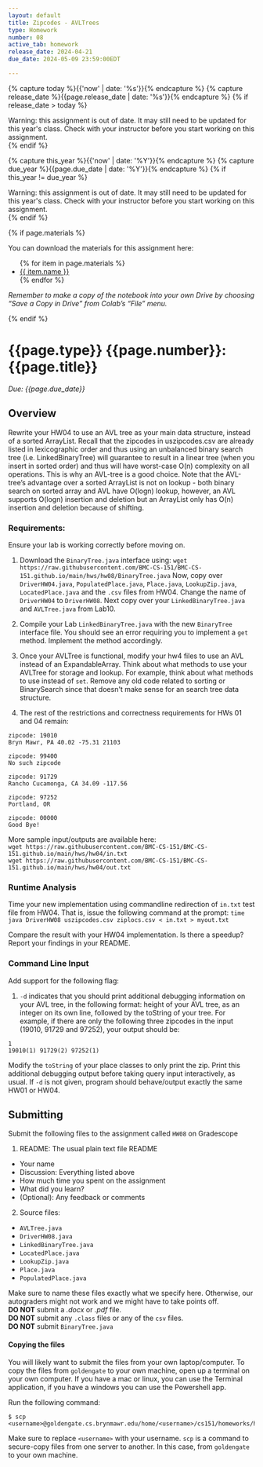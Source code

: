 ```yaml
---
layout: default
title: Zipcodes - AVLTrees
type: Homework
number: 08
active_tab: homework
release_date: 2024-04-21
due_date: 2024-05-09 23:59:00EDT

---
```


<!-- Check whether the assignment is ready to release -->
{% capture today %}{{'now' | date: '%s'}}{% endcapture %}
{% capture release_date %}{{page.release_date | date: '%s'}}{% endcapture %}
{% if release_date > today %} 
<div class="alert alert-danger">
Warning: this assignment is out of date.  It may still need to be updated for this year's class.  Check with your instructor before you start working on this assignment.
</div>
{% endif %}
<!-- End of check whether the assignment is up to date -->


<!-- Check whether the assignment is up to date -->
{% capture this_year %}{{'now' | date: '%Y'}}{% endcapture %}
{% capture due_year %}{{page.due_date | date: '%Y'}}{% endcapture %}
{% if this_year != due_year %} 
<div class="alert alert-danger">
Warning: this assignment is out of date.  It may still need to be updated for this year's class.  Check with your instructor before you start working on this assignment.
</div>
{% endif %}
<!-- End of check whether the assignment is up to date -->



{% if page.materials %}
<div class="alert alert-info">
You can download the materials for this assignment here:
<ul>
{% for item in page.materials %}
<li><a href="{{item.url}}">{{ item.name }}</a></li>
{% endfor %}
</ul>


<i>Remember to make a copy of the notebook into your own Drive by choosing “Save a Copy in Drive” from Colab’s “File” menu.</i>

</div>
{% endif %}





{{page.type}} {{page.number}}: {{page.title}}
=============================================================

_Due: {{page.due_date}}_

## Overview
Rewrite your HW04 to use an AVL tree as your main data structure, instead
of a sorted ArrayList.
Recall that the zipcodes in uszipcodes.csv are already listed in lexicographic
order and thus using an unbalanced binary search tree (i.e. LinkedBinaryTree)
will guarantee to result in a linear tree (when you insert in sorted order) and thus
will have worst-case O(n) complexity on all operations. This is why an AVL-tree
is a good choice. Note that the AVL-tree’s advantage over a sorted ArrayList is
not on lookup - both binary search on sorted array and AVL have O(logn) lookup,
however, an AVL supports O(logn) insertion and deletion but an ArrayList only
has O(n) insertion and deletion because of shifting.

### Requirements:
Ensure your lab is working correctly before moving on. 
 
1. Download the  `BinaryTree.java` interface using: `wget https://raw.githubusercontent.com/BMC-CS-151/BMC-CS-151.github.io/main/hws/hw08/BinaryTree.java`
Now, copy over `DriverHW04.java`, `PopulatedPlace.java`, `Place.java`, `LookupZip.java`, `LocatedPlace.java` and the `.csv` files from HW04. Change the name of `DriverHW04` to `DriverHW08`.
Next copy over your `LinkedBinaryTree.java` and `AVLTree.java` from Lab10. 

2. Compile your Lab `LinkedBinaryTree.java` with the new `BinaryTree` interface file. You should see an error requiring you to implement a `get` method. Implement the method accordingly. 

3. Once your AVLTree is functional, modify your hw4 files to use an AVL instead of an ExpandableArray. Think about what methods to use
your AVLTree for storage and lookup. For example, think about what methods to use instead of  `set`. Remove any old code related to sorting or BinarySearch since that doesn't make sense for an search tree data structure. 

4. The rest of the restrictions and correctness requirements for HWs 01 and 04
remain: 

```
zipcode: 19010
Bryn Mawr, PA 40.02 -75.31 21103

zipcode: 99400
No such zipcode

zipcode: 91729
Rancho Cucamonga, CA 34.09 -117.56

zipcode: 97252
Portland, OR

zipcode: 00000
Good Bye! 
```


More sample input/outputs are available here:   
`wget https://raw.githubusercontent.com/BMC-CS-151/BMC-CS-151.github.io/main/hws/hw04/in.txt`    
`wget https://raw.githubusercontent.com/BMC-CS-151/BMC-CS-151.github.io/main/hws/hw04/out.txt`

### Runtime Analysis

Time your new implementation using commandline redirection of `in.txt`
test file from HW04.
That is, issue the
following command at the prompt:
`time java DriverHW08 uszipcodes.csv ziplocs.csv < in.txt > myout.txt`

Compare the result with your HW04 implementation. Is there a speedup? 
Report your findings in your README.

### Command Line Input

Add support for the following flag:

1. `-d` indicates that you should print additional debugging information on your
AVL tree, in the following format: height of your AVL tree, as an integer on
its own line, followed by the toString of your tree. For example, if there
are only the following three zipcodes in the input (19010, 91729 and 97252),
your output should be:

```
1
19010(1) 91729(2) 97252(1)
```

Modify the `toString` of your place classes to only print the zip. Print this additional debugging output before taking query input interactively, as usual. If `-d` is not given, program should behave/output exactly
the same HW01 or HW04.

## Submitting
Submit the following files to the assignment called `HW08` on Gradescope

1. README: The usual plain text file README
  - Your name
  - Discussion: Everything listed above
  - How much time you spent on the assignment
  - What did you learn?
  - (Optional): Any feedback or comments

2. Source files:
  - `AVLTree.java`
  - `DriverHW08.java`
  - `LinkedBinaryTree.java`
  - `LocatedPlace.java`
  - `LookupZip.java`
  - `Place.java`
  - `PopulatedPlace.java`

Make sure to name these files exactly what we specify here. Otherwise,
our autograders might not work and we might have to take points off.
<br>
**DO NOT** submit a *.docx* or *.pdf* file.
<br>
**DO NOT** submit any `.class` files or any of the `csv` files.
<br>
**DO NOT** submit `BinaryTree.java`

#### Copying the files 
You will likely want to submit the files from your own laptop/computer.
To copy the files from `goldengate` to your own machine, 
open up a terminal on your own computer. If you have a mac or linux, you can use the 
Terminal application, if you have a windows you can use the Powershell app.

Run the following command:

```bassh
$ scp <username>@goldengate.cs.brynmawr.edu/home/<username>/cs151/homeworks/hw00/*
```

Make sure to replace `<username>` with your username. `scp` is a command to secure-copy files
from one server to another. In this case, from `goldengate` to your own machine.

